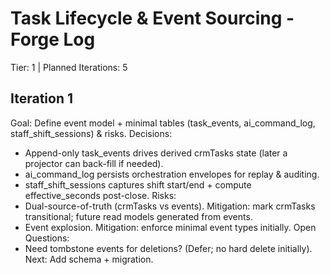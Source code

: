 # Task Lifecycle & Event Sourcing - Forge Log
Tier: 1 | Planned Iterations: 5

## Iteration 1
Goal: Define event model + minimal tables (task_events, ai_command_log, staff_shift_sessions) & risks.
Decisions:
- Append-only task_events drives derived crmTasks state (later a projector can back-fill if needed).
- ai_command_log persists orchestration envelopes for replay & auditing.
- staff_shift_sessions captures shift start/end + compute effective_seconds post-close.
Risks:
- Dual-source-of-truth (crmTasks vs events). Mitigation: mark crmTasks transitional; future read models generated from events.
- Event explosion. Mitigation: enforce minimal event types initially.
Open Questions:
- Need tombstone events for deletions? (Defer; no hard delete initially).
Next: Add schema + migration.
